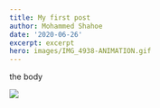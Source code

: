 ```yaml
---
title: My first post
author: Mohammed Shahoe
date: '2020-06-26'
excerpt: excerpt
hero: images/IMG_4938-ANIMATION.gif
---
```

the body

![](images/IMG_4938-ANIMATION.gif)
